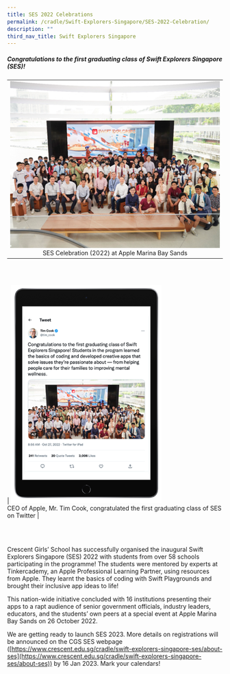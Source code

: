 ```yaml
---
title: SES 2022 Celebrations
permalink: /cradle/Swift-Explorers-Singapore/SES-2022-Celebration/
description: ""
third_nav_title: Swift Explorers Singapore
---
```

##### **Congratulations to the first graduating class of Swift Explorers Singapore (SES)!** #####

| |
|:---:|
| <img src="/images/SESCelebrationGroupphoto2022.png" style="width:100%"><br>SES Celebration (2022) at Apple Marina Bay Sands |

<br>
<br>

| <img src="/images/SecCelebrationTweet2022.png" style="width:70%"><br>CEO of Apple, Mr. Tim Cook, congratulated the first graduating class of SES on Twitter |

<br>
<br>

Crescent Girls’ School has successfully organised the inaugural Swift Explorers Singapore (SES) 2022 with students from over 58 schools participating in the programme! The students were mentored by experts at Tinkercademy, an Apple Professional Learning Partner, using resources from Apple. They learnt the basics of coding with Swift Playgrounds and brought their inclusive app ideas to life!<br>

This nation-wide initiative concluded with 16 institutions presenting their apps to a rapt audience of senior government officials, industry leaders, educators, and the students’ own peers at a special event at Apple Marina Bay Sands on 26 October 2022.<br>

We are getting ready to launch SES 2023. More details on registrations will be announced on the CGS SES webpage ([https://www.crescent.edu.sg/cradle/swift-explorers-singapore-ses/about-ses](https://www.crescent.edu.sg/cradle/swift-explorers-singapore-ses/about-ses)) by 16 Jan 2023. Mark your calendars!